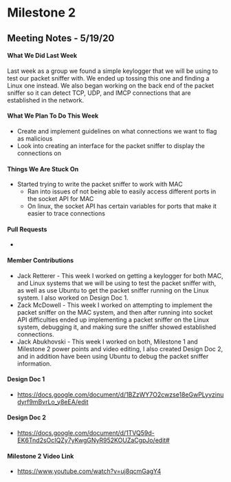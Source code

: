 # Milestone 2
## Meeting Notes - 5/19/20
#### What We Did Last Week
Last week as a group we found a simple keylogger that we will be using to test our packet sniffer with. We ended up tossing this one and finding a Linux one instead. We also began working on the back end of the packet sniffer so it can detect TCP, UDP, and IMCP connections that are established in the network. 
#### What We Plan To Do This Week
* Create and implement guidelines on what connections we want to flag as malicious
* Look into creating an interface for the packet sniffer to display the connections on
#### Things We Are Stuck On
* Started trying to write the packet sniffer to work with MAC
  * Ran into issues of not being able to easily access different ports in the socket API for MAC
  * On linux, the socket API has certain variables for ports that make it easier to trace connections
#### Pull Requests
* 
#### Member Contributions
* Jack Retterer - This week I worked on getting a keylogger for both MAC, and Linux systems that we will be using to test the packet sniffer with, as well as use Ubuntu to get the packet sniffer running on the Linux system. I also worked on Design Doc 1.
* Zack McDowell - This week I worked on attempting to implement the packet sniffer on the MAC system, and then after running into socket API difficulties ended up implementing a packet sniffer on the Linux system, debugging it, and making sure the sniffer showed established connections.
* Jack Abukhovski - This week I worked on both, Milestone 1 and Milestone 2 power points and video editing, I also created Design Doc 2, and in addition have been using Ubuntu to debug the packet sniffer information.
#### Design Doc 1
* https://docs.google.com/document/d/1BZzWY7O2cwzse18eGwPLyvzinudyrf9mBvrLo_y8eEA/edit
#### Design Doc 2
* https://docs.google.com/document/d/1TVQ59d-EK6Tnd2sOcIQZy7yKwgGNyR952KOUZaCgpJo/edit#
#### Milestone 2 Video Link
* https://www.youtube.com/watch?v=uj8qcmGagY4
